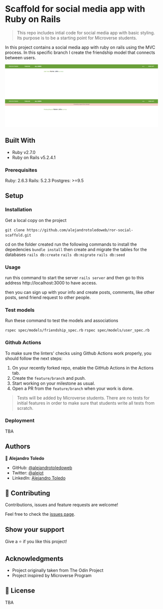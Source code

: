 # Scaffold for social media app with Ruby on Rails

> This repo includes intial code for social media app with basic styling. Its purpose is to be a starting point for Microverse students.

In this project contains a social media app with ruby on rails using the MVC process.
In this specific branch I create the friendship model that connects between users.

![screenshot](./app/assets/images/users-unfriend.png)
![screenshot](./app/assets/images/send-friend-request.png)

## Built With

- Ruby v2.7.0
- Ruby on Rails v5.2.4.1


### Prerequisites

Ruby: 2.6.3
Rails: 5.2.3
Postgres: >=9.5

## Setup

### Installation

Get a local copy on the project

`git clone https://github.com/alejandrotoledoweb/ror-social-scaffold.git`

cd on the folder created
run the following commands to install the depedencies
`bundle install`
then create and migrate the tables for the databases
`rails db:create`
`rails db:migrate`
`rails db:seed`

### Usage

run this command to start the server
`rails server`
and then go to this address http://localhost:3000 to have access.

then you can sign up with your info and create posts, comments, like other posts, send friend request to other people.

### Test models

Run these command to test the models and associations

`rspec spec/models/friendship_spec.rb`
`rspec spec/models/user_spec.rb`


### Github Actions

To make sure the linters' checks using Github Actions work properly, you should follow the next steps:

1. On your recently forked repo, enable the GitHub Actions in the Actions tab.
2. Create the `feature/branch` and push.
3. Start working on your milestone as usual.
4. Open a PR from the `feature/branch` when your work is done.


> Tests will be added by Microverse students. There are no tests for initial features in order to make sure that students write all tests from scratch.

### Deployment

TBA

## Authors

👤 **Alejandro Toledo**

- GitHub: [@alejandrotoledoweb](https://github.com/alejandrotoledoweb)
- Twitter: [@alejot](https://twitter.com/alejot) 
- LinkedIn: [Alejandro Toledo](https://www.linkedin.com/in/alejandro-toledo-3b444b109/) 

## 🤝 Contributing

Contributions, issues and feature requests are welcome!

Feel free to check the [issues page](issues/).

## Show your support

Give a ⭐️ if you like this project!

## Acknowledgments


- Project originally taken from The Odin Project
- Project inspired by Microverse Program


## 📝 License

TBA

